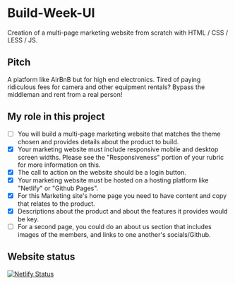 # Build-Week-UI
Creation of a multi-page marketing website from scratch with HTML / CSS / LESS / JS.

## Pitch
A platform like AirBnB but for high end electronics. Tired of paying ridiculous fees for camera and other equipment rentals? 
Bypass the middleman and rent from a real person! 


## My role in this project
- [ ]  You will build a multi-page marketing website that matches the theme chosen and provides details about the product to build.
- [x]  Your marketing website must include responsive mobile and desktop screen widths. Please see the "Responsiveness" portion of your rubric for more information on this.
- [x]  The call to action on the website should be a login button.
- [x]  Your marketing website must be hosted on a hosting platform like "Netlify" or "Github Pages".
- [x]  For this Marketing site's home page you need to have content and copy that relates to the product.
- [x]  Descriptions about the product and about the features it provides would be key.
- [ ]  For a second page, you could do an about us section that includes images of the members, and links to one another's socials/Github.

## Website status
[![Netlify Status](https://api.netlify.com/api/v1/badges/b2bb982f-8565-4bcd-aed1-bf8f639deb4c/deploy-status)](https://umts.ruihildt.xyz/)